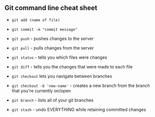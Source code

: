 ## Git command line cheat sheet

* `git add (name of file)`
* `git commit -m "commit message"`
* `git push` - pushes changes to the server

* `git pull` - pulls changes from the server
* `git status` - tells you which files were changes
* `git diff` - tells you the changes that were made to each file

* `git checkout` lets you navigate between branches
* `git checkout -b 'new-name'` - creates a new branch from the branch that you're currently on/open
* `git branch` - lists all of your git branches
* `git stash` - undo EVERYTHING while retaining committed changes
